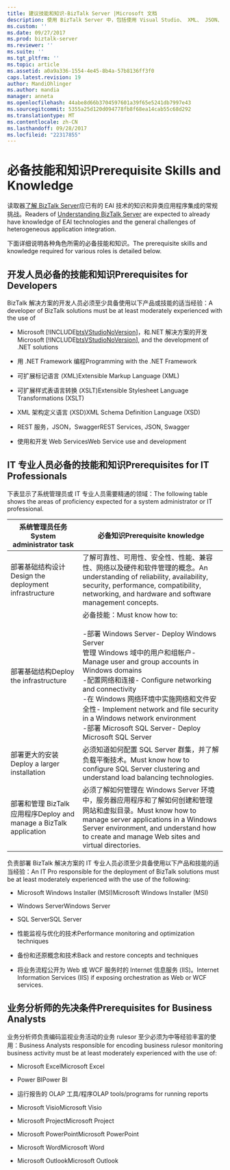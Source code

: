 ```yaml
---
title: 建议技能和知识-BizTalk Server |Microsoft 文档
description: 使用 BizTalk Server 中，包括使用 Visual Studio、 XML、 JSON、 Windows Server、 SQL Server、 性能、 高可用性和的详细信息的知识库时，建议使用的开发人员、 IT 专业人员和业务 analysists 体验。
ms.custom: ''
ms.date: 09/27/2017
ms.prod: biztalk-server
ms.reviewer: ''
ms.suite: ''
ms.tgt_pltfrm: ''
ms.topic: article
ms.assetid: a0a9a336-1554-4e45-8b4a-57b8136ff3f0
caps.latest.revision: 19
author: MandiOhlinger
ms.author: mandia
manager: anneta
ms.openlocfilehash: 44abe8d66b3704597601a39f65e5241db7997e43
ms.sourcegitcommit: 5355a25d120d094778fb8f68ea14cab55c68d292
ms.translationtype: MT
ms.contentlocale: zh-CN
ms.lasthandoff: 09/28/2017
ms.locfileid: "22317855"
---
```

# <a name="prerequisite-skills-and-knowledge"></a><span data-ttu-id="aa7f1-103">必备技能和知识</span><span class="sxs-lookup"><span data-stu-id="aa7f1-103">Prerequisite Skills and Knowledge</span></span>
<span data-ttu-id="aa7f1-104">读取器[了解 BizTalk Server](../core/understanding-biztalk-server.md)应已有的 EAI 技术的知识和异类应用程序集成的常规挑战。</span><span class="sxs-lookup"><span data-stu-id="aa7f1-104">Readers of [Understanding BizTalk Server](../core/understanding-biztalk-server.md) are expected to already have knowledge of EAI technologies and the general challenges of heterogeneous application integration.</span></span>  
  
 <span data-ttu-id="aa7f1-105">下面详细说明各种角色所需的必备技能和知识。</span><span class="sxs-lookup"><span data-stu-id="aa7f1-105">The prerequisite skills and knowledge required for various roles is detailed below.</span></span>  
  
## <a name="prerequisites-for-developers"></a><span data-ttu-id="aa7f1-106">开发人员必备的技能和知识</span><span class="sxs-lookup"><span data-stu-id="aa7f1-106">Prerequisites for Developers</span></span>  
 <span data-ttu-id="aa7f1-107">BizTalk 解决方案的开发人员必须至少具备使用以下产品或技能的适当经验：</span><span class="sxs-lookup"><span data-stu-id="aa7f1-107">A developer of BizTalk solutions must be at least moderately experienced with the use of</span></span>  
  
-   <span data-ttu-id="aa7f1-108">Microsoft [!INCLUDE[btsVStudioNoVersion](../includes/btsvstudionoversion-md.md)]，和.NET 解决方案的开发</span><span class="sxs-lookup"><span data-stu-id="aa7f1-108">Microsoft [!INCLUDE[btsVStudioNoVersion](../includes/btsvstudionoversion-md.md)], and the development of .NET solutions</span></span>  
  
-   <span data-ttu-id="aa7f1-109">用 .NET Framework 编程</span><span class="sxs-lookup"><span data-stu-id="aa7f1-109">Programming with the .NET Framework</span></span>  
  
-   <span data-ttu-id="aa7f1-110">可扩展标记语言 (XML)</span><span class="sxs-lookup"><span data-stu-id="aa7f1-110">Extensible Markup Language (XML)</span></span>  
  
-   <span data-ttu-id="aa7f1-111">可扩展样式表语言转换 (XSLT)</span><span class="sxs-lookup"><span data-stu-id="aa7f1-111">Extensible Stylesheet Language Transformations (XSLT)</span></span>  
  
-   <span data-ttu-id="aa7f1-112">XML 架构定义语言 (XSD)</span><span class="sxs-lookup"><span data-stu-id="aa7f1-112">XML Schema Definition Language (XSD)</span></span>  

-   <span data-ttu-id="aa7f1-113">REST 服务，JSON，Swagger</span><span class="sxs-lookup"><span data-stu-id="aa7f1-113">REST Services, JSON, Swagger</span></span>
  
-   <span data-ttu-id="aa7f1-114">使用和开发 Web Services</span><span class="sxs-lookup"><span data-stu-id="aa7f1-114">Web Service use and development</span></span>  
  
## <a name="prerequisites-for-it-professionals"></a><span data-ttu-id="aa7f1-115">IT 专业人员必备的技能和知识</span><span class="sxs-lookup"><span data-stu-id="aa7f1-115">Prerequisites for IT Professionals</span></span>  
 <span data-ttu-id="aa7f1-116">下表显示了系统管理员或 IT 专业人员需要精通的领域：</span><span class="sxs-lookup"><span data-stu-id="aa7f1-116">The following table shows the areas of proficiency expected for a system administrator or IT professional.</span></span>  
  
|<span data-ttu-id="aa7f1-117">系统管理员任务</span><span class="sxs-lookup"><span data-stu-id="aa7f1-117">System administrator task</span></span>|<span data-ttu-id="aa7f1-118">必备知识</span><span class="sxs-lookup"><span data-stu-id="aa7f1-118">Prerequisite knowledge</span></span>|  
|-------------------------------|----------------------------|  
|<span data-ttu-id="aa7f1-119">部署基础结构设计</span><span class="sxs-lookup"><span data-stu-id="aa7f1-119">Design the deployment infrastructure</span></span>|<span data-ttu-id="aa7f1-120">了解可靠性、可用性、安全性、性能、兼容性、网络以及硬件和软件管理的概念。</span><span class="sxs-lookup"><span data-stu-id="aa7f1-120">An understanding of reliability, availability, security, performance, compatibility, networking, and hardware and software management concepts.</span></span>|  
|<span data-ttu-id="aa7f1-121">部署基础结构</span><span class="sxs-lookup"><span data-stu-id="aa7f1-121">Deploy the infrastructure</span></span>|<span data-ttu-id="aa7f1-122">必备技能：</span><span class="sxs-lookup"><span data-stu-id="aa7f1-122">Must know how to:</span></span><br /><br /> <span data-ttu-id="aa7f1-123">-部署 Windows Server</span><span class="sxs-lookup"><span data-stu-id="aa7f1-123">-   Deploy Windows Server</span></span><br /><span data-ttu-id="aa7f1-124">管理 Windows 域中的用户和组帐户</span><span class="sxs-lookup"><span data-stu-id="aa7f1-124">-   Manage user and group accounts in Windows domains</span></span><br /><span data-ttu-id="aa7f1-125">-配置网络和连接</span><span class="sxs-lookup"><span data-stu-id="aa7f1-125">-   Configure networking and connectivity</span></span><br /><span data-ttu-id="aa7f1-126">-在 Windows 网络环境中实施网络和文件安全性</span><span class="sxs-lookup"><span data-stu-id="aa7f1-126">-   Implement network and file security in a Windows network environment</span></span><br /><span data-ttu-id="aa7f1-127">-部署 Microsoft SQL Server</span><span class="sxs-lookup"><span data-stu-id="aa7f1-127">-   Deploy Microsoft SQL Server</span></span>|  
|<span data-ttu-id="aa7f1-128">部署更大的安装</span><span class="sxs-lookup"><span data-stu-id="aa7f1-128">Deploy a larger installation</span></span>|<span data-ttu-id="aa7f1-129">必须知道如何配置 SQL Server 群集，并了解负载平衡技术。</span><span class="sxs-lookup"><span data-stu-id="aa7f1-129">Must know how to configure SQL Server clustering and understand load balancing technologies.</span></span>|  
|<span data-ttu-id="aa7f1-130">部署和管理 BizTalk 应用程序</span><span class="sxs-lookup"><span data-stu-id="aa7f1-130">Deploy and manage a BizTalk application</span></span>|<span data-ttu-id="aa7f1-131">必须了解如何管理在 Windows Server 环境中，服务器应用程序和了解如何创建和管理网站和虚拟目录。</span><span class="sxs-lookup"><span data-stu-id="aa7f1-131">Must know how to manage server applications in a Windows Server environment, and understand how to create and manage Web sites and virtual directories.</span></span>|  
  
 <span data-ttu-id="aa7f1-132">负责部署 BizTalk 解决方案的 IT 专业人员必须至少具备使用以下产品和技能的适当经验：</span><span class="sxs-lookup"><span data-stu-id="aa7f1-132">An IT Pro responsible for the deployment of BizTalk solutions must be at least moderately experienced with the use of the following:</span></span>  
  
-   <span data-ttu-id="aa7f1-133">Microsoft Windows Installer (MSI)</span><span class="sxs-lookup"><span data-stu-id="aa7f1-133">Microsoft Windows Installer (MSI)</span></span>  
  
-   <span data-ttu-id="aa7f1-134">Windows Server</span><span class="sxs-lookup"><span data-stu-id="aa7f1-134">Windows Server</span></span>  
  
-   <span data-ttu-id="aa7f1-135">SQL Server</span><span class="sxs-lookup"><span data-stu-id="aa7f1-135">SQL Server</span></span>  
  
-   <span data-ttu-id="aa7f1-136">性能监视与优化的技术</span><span class="sxs-lookup"><span data-stu-id="aa7f1-136">Performance monitoring and optimization techniques</span></span>  
  
-   <span data-ttu-id="aa7f1-137">备份和还原概念和技术</span><span class="sxs-lookup"><span data-stu-id="aa7f1-137">Back and restore concepts and techniques</span></span>  
  
-   <span data-ttu-id="aa7f1-138">将业务流程公开为 Web 或 WCF 服务时的 Internet 信息服务 (IIS)。</span><span class="sxs-lookup"><span data-stu-id="aa7f1-138">Internet Information Services (IIS) if exposing orchestration as Web or WCF services.</span></span>  
  
## <a name="prerequisites-for-business-analysts"></a><span data-ttu-id="aa7f1-139">业务分析师的先决条件</span><span class="sxs-lookup"><span data-stu-id="aa7f1-139">Prerequisites for Business Analysts</span></span>  
 <span data-ttu-id="aa7f1-140">业务分析师负责编码监视业务活动的业务 rulesor 至少必须为中等经验丰富的使用：</span><span class="sxs-lookup"><span data-stu-id="aa7f1-140">Business Analysts responsible for encoding business rulesor monitoring business activity must be at least moderately experienced with the use of:</span></span> 
  
-   <span data-ttu-id="aa7f1-141">Microsoft Excel</span><span class="sxs-lookup"><span data-stu-id="aa7f1-141">Microsoft Excel</span></span>  

-   <span data-ttu-id="aa7f1-142">Power BI</span><span class="sxs-lookup"><span data-stu-id="aa7f1-142">Power BI</span></span>
  
-   <span data-ttu-id="aa7f1-143">运行报告的 OLAP 工具/程序</span><span class="sxs-lookup"><span data-stu-id="aa7f1-143">OLAP tools/programs for running reports</span></span>  
  
-   <span data-ttu-id="aa7f1-144">Microsoft Visio</span><span class="sxs-lookup"><span data-stu-id="aa7f1-144">Microsoft Visio</span></span>  
  
-   <span data-ttu-id="aa7f1-145">Microsoft Project</span><span class="sxs-lookup"><span data-stu-id="aa7f1-145">Microsoft Project</span></span>  
  
-   <span data-ttu-id="aa7f1-146">Microsoft PowerPoint</span><span class="sxs-lookup"><span data-stu-id="aa7f1-146">Microsoft PowerPoint</span></span>  
  
-   <span data-ttu-id="aa7f1-147">Microsoft Word</span><span class="sxs-lookup"><span data-stu-id="aa7f1-147">Microsoft Word</span></span>  
  
-   <span data-ttu-id="aa7f1-148">Microsoft Outlook</span><span class="sxs-lookup"><span data-stu-id="aa7f1-148">Microsoft Outlook</span></span>  
